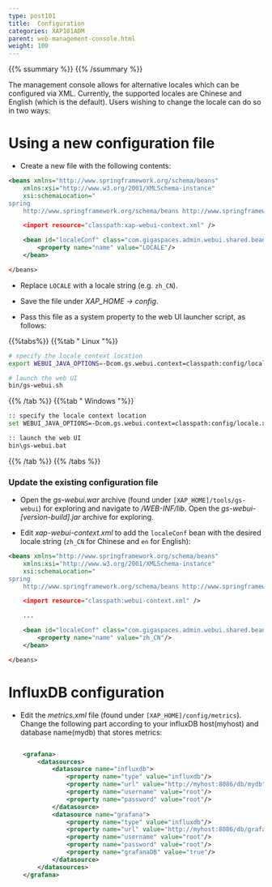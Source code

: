 ```yaml
---
type: post101
title:  Configuration
categories: XAP101ADM
parent: web-management-console.html
weight: 100
---
```



{{% ssummary %}} {{% /ssummary %}}


The management console allows for alternative locales which can be configured via XML. Currently, the supported locales
are Chinese and English (which is the default). Users wishing to change the locale can do so in two ways:


# Using a new configuration file

* Create a new file with the following contents:


```xml
<beans xmlns="http://www.springframework.org/schema/beans"
    xmlns:xsi="http://www.w3.org/2001/XMLSchema-instance"
    xsi:schemaLocation="
spring
    http://www.springframework.org/schema/beans http://www.springframework.org/schema/beans/spring-beans-{{%version "spring"%}}.xsd">

    <import resource="classpath:xap-webui-context.xml" />

    <bean id="localeConf" class="com.gigaspaces.admin.webui.shared.beans.LocaleConf">
        <property name="name" value="LOCALE"/>
    </bean>

</beans>
```

* Replace `LOCALE` with a locale string (e.g. `zh_CN`).

* Save the file under *XAP_HOME &rarr; config*.

* Pass this file as a system property to the web UI launcher script, as follows:

{{%tabs%}}
{{%tab "  Linux "%}}


```bash
# specify the locale context location
export WEBUI_JAVA_OPTIONS=-Dcom.gs.webui.context=classpath:config/locale.xml

# launch the web UI
bin/gs-webui.sh
```

{{% /tab %}}
{{%tab "  Windows "%}}


```bash
:: specify the locale context location
set WEBUI_JAVA_OPTIONS=-Dcom.gs.webui.context=classpath:config/locale.xml

:: launch the web UI
bin\gs-webui.bat
```

{{% /tab %}}
{{% /tabs %}}



### Update the existing configuration file

* Open the *gs-webui.war* archive (found under `[XAP_HOME]/tools/gs-webui`) for exploring and navigate to */WEB-INF/lib*.
Open the *gs-webui-[version-build].jar* archive for exploring.

* Edit *xap-webui-context.xml* to add the `localeConf` bean with the desired locale string (`zh_CN` for Chinese and
`en` for English):


```xml
<beans xmlns="http://www.springframework.org/schema/beans"
    xmlns:xsi="http://www.w3.org/2001/XMLSchema-instance"
    xsi:schemaLocation="
spring
    http://www.springframework.org/schema/beans http://www.springframework.org/schema/beans/spring-beans-{{%version "spring"%}}.xsd">

    <import resource="classpath:webui-context.xml" />

    ...

    <bean id="localeConf" class="com.gigaspaces.admin.webui.shared.beans.LocaleConf">
        <property name="name" value="zh_CN"/>
    </bean>

</beans>
```

# InfluxDB configuration

* Edit the *metrics.xml* file (found under `[XAP_HOME]/config/metrics`). Change the following part according to your influxDB host(myhost) and database name(mydb) that stores metrics:


```xml

    <grafana>
        <datasources>
            <datasource name="influxdb">
                <property name="type" value="influxdb"/>
                <property name="url" value="http://myhost:8086/db/mydb"/>
                <property name="username" value="root"/>
                <property name="password" value="root"/>
            </datasource>
            <datasource name="grafana">
                <property name="type" value="influxdb"/>
                <property name="url" value="http://myhost:8086/db/grafana"/>
                <property name="username" value="root"/>
                <property name="password" value="root"/>
                <property name="grafanaDB" value="true"/>
            </datasource>
        </datasources>
    </grafana>

```
